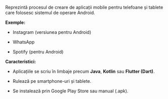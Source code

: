 Reprezintă procesul de creare de aplicații mobile pentru telefoane și tablete care folosesc sistemul de operare Android.

**Exemple:**

- Instagram (versiunea pentru Android)
    
- WhatsApp
    
- Spotify (pentru Android)
    

**Caracteristici:**

- Aplicațiile se scriu în limbaje precum **Java**, **Kotlin** sau **Flutter (Dart)**.
    
- Rulează pe smartphone-uri și tablete.
    
- Se instalează prin Google Play Store sau manual (.apk).